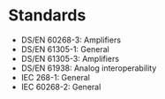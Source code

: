 # Standards

- DS/EN 60268-3: Amplifiers
- DS/EN 61305-1: General
- DS/EN 61305-3: Amplifiers
- DS/EN 61938: Analog interoperability
- IEC 268-1: General
- IEC 60268-2: General
